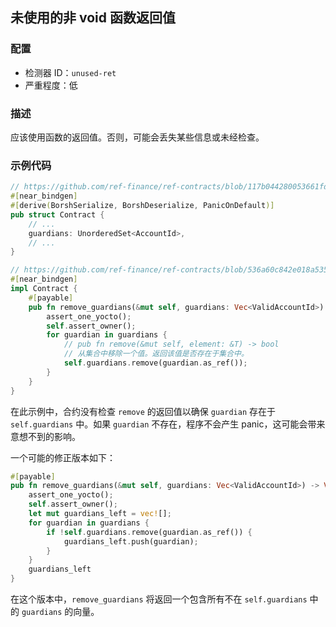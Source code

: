 
## 未使用的非 void 函数返回值

### 配置

* 检测器 ID：`unused-ret`
* 严重程度：低

### 描述

应该使用函数的返回值。否则，可能会丢失某些信息或未经检查。

### 示例代码

```rust
// https://github.com/ref-finance/ref-contracts/blob/117b044280053661fda217057560c8e35111856f/ref-exchange/src/lib.rs#L98
#[near_bindgen]
#[derive(BorshSerialize, BorshDeserialize, PanicOnDefault)]
pub struct Contract {
    // ...
    guardians: UnorderedSet<AccountId>,
    // ...
}

// https://github.com/ref-finance/ref-contracts/blob/536a60c842e018a535b478c874c747bde82390dd/ref-exchange/src/owner.rs#L65
#[near_bindgen]
impl Contract {
    #[payable]
    pub fn remove_guardians(&mut self, guardians: Vec<ValidAccountId>) {
        assert_one_yocto();
        self.assert_owner();
        for guardian in guardians {
            // pub fn remove(&mut self, element: &T) -> bool
            // 从集合中移除一个值。返回该值是否存在于集合中。
            self.guardians.remove(guardian.as_ref());
        }
    }
}
```

在此示例中，合约没有检查 `remove` 的返回值以确保 `guardian` 存在于 `self.guardians` 中。如果 `guardian` 不存在，程序不会产生 panic，这可能会带来意想不到的影响。

一个可能的修正版本如下：

```rust
#[payable]
pub fn remove_guardians(&mut self, guardians: Vec<ValidAccountId>) -> Vec<ValidAccountId> {
    assert_one_yocto();
    self.assert_owner();
    let mut guardians_left = vec![];
    for guardian in guardians {
        if !self.guardians.remove(guardian.as_ref()) {
            guardians_left.push(guardian);
        }
    }
    guardians_left
}
```

在这个版本中，`remove_guardians` 将返回一个包含所有不在 `self.guardians` 中的 `guardians` 的向量。
